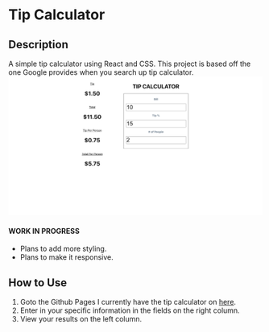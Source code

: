 # Tip Calculator

## Description
A simple tip calculator using React and CSS. This project is based off the one Google provides when you search up tip calculator.
![](screenshots/tip-calc.png)

#### WORK IN PROGRESS
* Plans to add more styling.
* Plans to make it responsive.

## How to Use
1. Goto the Github Pages I currently have the tip calculator on [here](https://matthewwei35.github.io/tip-calculator/).
2. Enter in your specific information in the fields on the right column.
3. View your results on the left column.
